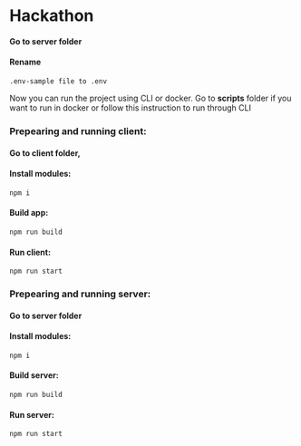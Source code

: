 # Hackathon

#### Go to server folder
#### Rename 

```
.env-sample file to .env
```

Now you can run the project using CLI or docker. Go to **scripts** folder if you want to run in docker or follow this instruction to run through CLI 
### Prepearing and running client:

#### Go to client folder,
#### Install modules:

```
npm i 
```

#### Build app:

```
npm run build 
```

#### Run client:

```
npm run start
```

### Prepearing and running server:

#### Go to server folder

#### Install modules:

``` 
npm i
```

#### Build server:
```
npm run build
```
#### Run server: 
```
npm run start
```
